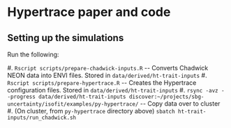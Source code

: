 # Hypertrace paper and code

## Setting up the simulations

Run the following:

#. `Rscript scripts/prepare-chadwick-inputs.R` -- Converts Chadwick NEON data into ENVI files. Stored in `data/derived/ht-trait-inputs`
#. `Rscript scripts/prepare-hypertrace.R` -- Creates the Hypertrace configuration files. Stored in `data/derived/ht-trait-inputs`
#. `rsync -avz --progress data/derived/ht-trait-inputs discover:~/projects/sbg-uncertainty/isofit/examples/py-hypertrace/` -- Copy data over to cluster
#. (On cluster, from `py-hypertrace` directory above) `sbatch ht-trait-inputs/run_chadwick.sh`
